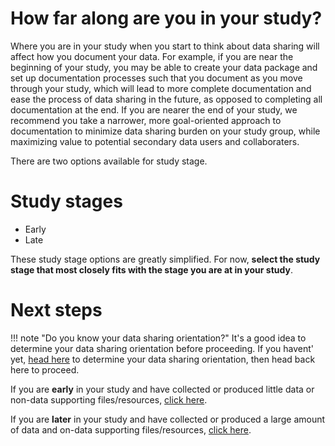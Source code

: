 # How far along are you in your study?

Where you are in your study when you start to think about data sharing will affect how you document your data. For example, if you are near the beginning of your study, you may be able to create your data package and set up documentation processes such that you document as you move through your study, which will lead to more complete documentation and ease the process of data sharing in the future, as opposed to completing all documentation at the end. If you are nearer the end of your study, we recommend you take a narrower, more goal-oriented approach to documentation to minimize data sharing burden on your study group, while maximizing value to potential secondary data users and collaboraters. 

There are two options available for study stage.

# Study stages
* Early
* Late

These study stage options are greatly simplified. For now, **select the study stage that most closely fits with the stage you are at in your study**. 

# Next steps

!!! note "Do you know your data sharing orientation?"
    It's a good idea to determine your data sharing orientation before proceeding. If you havent' yet, [head here](data-sharing-orientation.md) to determine your data sharing orientation, then head back here to proceed.

If you are **early** in your study and have collected or produced little data or non-data supporting files/resources, [click here](guidance-1.md).

If you are **later** in your study and have collected or produced a large amount of data and on-data supporting files/resources, [click here](late.md).